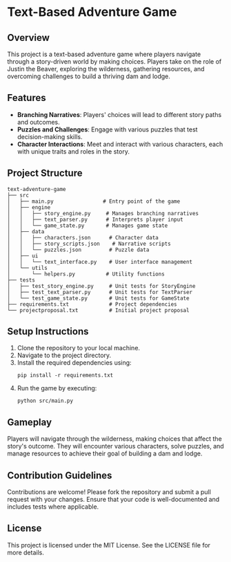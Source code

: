 # Text-Based Adventure Game

## Overview
This project is a text-based adventure game where players navigate through a story-driven world by making choices. Players take on the role of Justin the Beaver, exploring the wilderness, gathering resources, and overcoming challenges to build a thriving dam and lodge.

## Features
- **Branching Narratives**: Players' choices will lead to different story paths and outcomes.
- **Puzzles and Challenges**: Engage with various puzzles that test decision-making skills.
- **Character Interactions**: Meet and interact with various characters, each with unique traits and roles in the story.

## Project Structure
```
text-adventure-game
├── src
│   ├── main.py                # Entry point of the game
│   ├── engine
│   │   ├── story_engine.py     # Manages branching narratives
│   │   ├── text_parser.py      # Interprets player input
│   │   └── game_state.py       # Manages game state
│   ├── data
│   │   ├── characters.json      # Character data
│   │   ├── story_scripts.json    # Narrative scripts
│   │   └── puzzles.json         # Puzzle data
│   ├── ui
│   │   └── text_interface.py    # User interface management
│   └── utils
│       └── helpers.py          # Utility functions
├── tests
│   ├── test_story_engine.py     # Unit tests for StoryEngine
│   ├── test_text_parser.py      # Unit tests for TextParser
│   └── test_game_state.py       # Unit tests for GameState
├── requirements.txt             # Project dependencies
└── projectproposal.txt          # Initial project proposal
```

## Setup Instructions
1. Clone the repository to your local machine.
2. Navigate to the project directory.
3. Install the required dependencies using:
   ```
   pip install -r requirements.txt
   ```
4. Run the game by executing:
   ```
   python src/main.py
   ```

## Gameplay
Players will navigate through the wilderness, making choices that affect the story's outcome. They will encounter various characters, solve puzzles, and manage resources to achieve their goal of building a dam and lodge.

## Contribution Guidelines
Contributions are welcome! Please fork the repository and submit a pull request with your changes. Ensure that your code is well-documented and includes tests where applicable.

## License
This project is licensed under the MIT License. See the LICENSE file for more details.